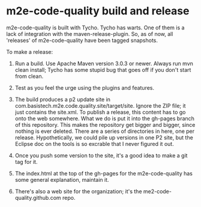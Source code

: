 m2e-code-quality build and release
==================================

m2e-code-quality is built with Tycho. Tycho has warts. One of them is a lack of integration
with the maven-release-plugin. So, as of now, all 'releases' of m2e-code-quality have been
tagged snapshots.

To make a release:

1. Run a build. Use Apache Maven version 3.0.3 or newer. Always run mvn clean install;
Tycho has some stupid bug that goes off if you don't start from clean.

2. Test as you feel the urge using the plugins and features.

3. The build produces a p2 update site in com.basistech.m2e.code.quality.site/target/site. Ignore the
ZIP file; it just contains the site.xml. To publish a release, this content has to go onto the web
somewhere. What we do is put it into the gh-pages branch of this repository. This makes the
repository get bigger and bigger, since nothing is ever deleted. There are a series of directories in
here, one per release. Hypothetically, we could pile up versions in one P2 site, but the Eclipse doc
on the tools is so excrable that I never figured it out.

4. Once you push some version to the site, it's a good idea to make a git tag for it.

5. The index.html at the top of the gh-pages for the m2e-code-quality has some general explanation,
maintain it.

6. There's also a web site for the organization; it's the me2-code-quality.github.com repo.
